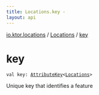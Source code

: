 ```yaml
---
title: Locations.key - 
layout: api
---
```


<div class='api-docs-breadcrumbs'><a href="../index.html">io.ktor.locations</a> / <a href="index.html">Locations</a> / <a href="./key.html">key</a></div>

# key

<div class="signature"><code><span class="keyword">val </span><span class="identifier">key</span><span class="symbol">: </span><a href="../../io.ktor.util/-attribute-key/index.html"><span class="identifier">AttributeKey</span></a><span class="symbol">&lt;</span><a href="index.html"><span class="identifier">Locations</span></a><span class="symbol">&gt;</span></code></div>

Unique key that identifies a feature

